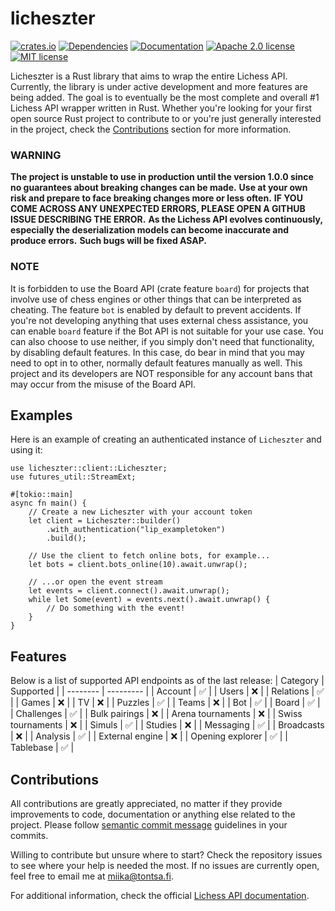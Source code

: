 # licheszter

[![crates.io](https://img.shields.io/crates/v/licheszter.svg)](https://crates.io/crates/licheszter)
[![Dependencies](https://deps.rs/repo/github/tontsa28/licheszter/status.svg)](https://deps.rs/repo/github/tontsa28/licheszter)
[![Documentation](https://docs.rs/licheszter/badge.svg)](https://docs.rs/licheszter)
[![Apache 2.0 license](https://img.shields.io/badge/license-Apache%202.0-blue.svg)](LICENSE-APACHE)
[![MIT license](https://img.shields.io/badge/license-MIT-blue.svg)](LICENSE-MIT)

Licheszter is a Rust library that aims to wrap the entire Lichess API.
Currently, the library is under active development and more features are being added.
The goal is to eventually be the most complete and overall #1 Lichess API wrapper written in Rust.
Whether you're looking for your first open source Rust project to contribute to or you're just generally interested in the project, check the [Contributions](#contributions) section for more information.

### WARNING
**The project is unstable to use in production until the version 1.0.0 since no guarantees about breaking changes can be made.**
**Use at your own risk and prepare to face breaking changes more or less often.**
**IF YOU COME ACROSS ANY UNEXPECTED ERRORS, PLEASE OPEN A GITHUB ISSUE DESCRIBING THE ERROR.**
**As the Lichess API evolves continuously, especially the deserialization models can become inaccurate and produce errors.**
**Such bugs will be fixed ASAP.**

### NOTE
It is forbidden to use the Board API (crate feature `board`) for projects that involve use of chess engines or other things that can be interpreted as cheating.
The feature `bot` is enabled by default to prevent accidents.
If you're not developing anything that uses external chess assistance, you can enable `board` feature if the Bot API is not suitable for your use case.
You can also choose to use neither, if you simply don't need that functionality, by disabling default features.
In this case, do bear in mind that you may need to opt in to other, normally default features manually as well.
This project and its developers are NOT responsible for any account bans that may occur from the misuse of the Board API.

## Examples
Here is an example of creating an authenticated instance of `Licheszter` and using it:
```rust,no_run
use licheszter::client::Licheszter;
use futures_util::StreamExt;

#[tokio::main]
async fn main() {
    // Create a new Licheszter with your account token
    let client = Licheszter::builder()
        .with_authentication("lip_exampletoken")
        .build();

    // Use the client to fetch online bots, for example...
    let bots = client.bots_online(10).await.unwrap();

    // ...or open the event stream
    let events = client.connect().await.unwrap();
    while let Some(event) = events.next().await.unwrap() {
        // Do something with the event!
    }
}
```

## Features
Below is a list of supported API endpoints as of the last release:
| Category          | Supported |
| --------          | --------- |
| Account           | ✅        |
| Users             | ❌        |
| Relations         | ✅        |
| Games             | ❌        |
| TV                | ❌        |
| Puzzles           | ✅        |
| Teams             | ❌        |
| Bot               | ✅        |
| Board             | ✅        |
| Challenges        | ✅        |
| Bulk pairings     | ❌        |
| Arena tournaments | ❌        |
| Swiss tournaments | ❌        |
| Simuls            | ✅        |
| Studies           | ❌        |
| Messaging         | ✅        |
| Broadcasts        | ❌        |
| Analysis          | ✅        |
| External engine   | ❌        |
| Opening explorer  | ✅        |
| Tablebase         | ✅        |

## Contributions
All contributions are greatly appreciated, no matter if they provide improvements to code, documentation or anything else related to the project.
Please follow [semantic commit message](https://gist.github.com/joshbuchea/6f47e86d2510bce28f8e7f42ae84c716) guidelines in your commits.

Willing to contribute but unsure where to start?
Check the repository issues to see where your help is needed the most.
If no issues are currently open, feel free to email me at miika@tontsa.fi.

For additional information, check the official [Lichess API documentation](https://lichess.org/api).

